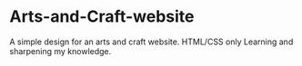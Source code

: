 # Arts-and-Craft-website
A simple design for an arts and craft website. HTML/CSS only
Learning and sharpening my knowledge.
